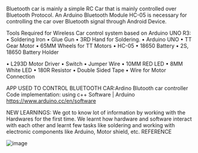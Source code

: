 Bluetooth car is mainly a simple RC Car that is mainly controlled over Bluetooth Protocol. An Arduino Bluetooth Module HC-05  is necessary for controlling the car over Bluetooth signal through Android Device.

Tools Required for Wireless Car control system based on Arduino UNO R3:
•	Soldering Iron
•	Glue Gun
•	3RD Hand for Soldering.
•	Arduino UNO
•	TT Gear Motor
•	65MM Wheels for TT Motors
•	HC-05
•	18650 Battery
•	2S, 18650 Battery Holder

•	L293D Motor Driver
•	Switch
•	Jumper Wire
•	10MM RED LED
•	8MM White LED
•	180R Resistor
•	Double Sided Tape
•	Wire for Motor Connection



APP USED TO CONTROL BLUETOOTH CAR:Ardino Blutooth car controller
Code implementation: using c++
Software | Arduino https://www.arduino.cc/en/software

NEW LEARNINGS:
       We got to know lot of information by working with the Hardwares for the first time. We learnt how hardware and software interact with each other and learnt few tasks like soldering and working with electronic components like Arduino, Motor shield, etc.
REFERENCE
       

![image](https://github.com/user-attachments/assets/39f63ea1-eb27-4cb4-b792-c0ce260a6eb9)
